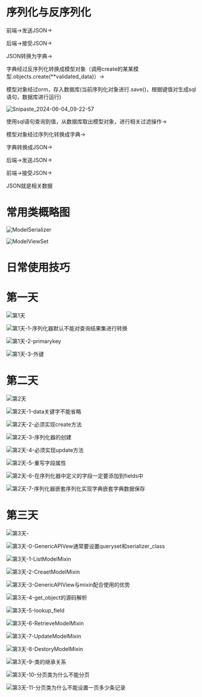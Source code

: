 # 序列化与反序列化

前端->发送JSON->

后端->接受JSON->

JSON转换为字典->

字典经过反序列化转换成模型对象（调用create的某某模型.objects.create(**validated_data)）->

模型对象经过orm，存入数据库(当前序列化对象进行.save()，根据键值对生成sql语句，数据库进行运行)

![Snipaste_2024-06-04_09-22-57](./md图片/DRF/Snipaste_2024-06-04_09-22-57.png)



使用sql语句查询到值，从数据库取出模型对象，进行相关过滤操作->

模型对象经过序列化转换成字典->

字典转换成JSON->

后端->发送JSON->

前端->接受JSON->

JSON就是相关数据

# 常用类概略图

![ModelSerializer](./md图片/DRF/ModelSerializer.jpg)

<img src="./md图片/DRF/ModelViewSet.jpg" alt="ModelViewSet"  />



# 日常使用技巧







# 第一天



![第1天](./md图片/DRF/第1天.png)

![第1天-1-序列化器默认不能对查询结果集进行转换](./md图片/DRF/第1天-1-序列化器默认不能对查询结果集进行转换.png)

![第1天-2-primarykey](./md图片/DRF/第1天-2-primarykey.png)

![第1天-3-外键](./md图片/DRF/第1天-3-外键.png)





# 第二天



![第2天](./md图片/DRF/第2天.png)

![第2天-1-data关键字不能省略](./md图片/DRF/第2天-1-data关键字不能省略.png)

![第2天-2-必须实现create方法](./md图片/DRF/第2天-2-必须实现create方法.png)

![第2天-3-序列化器的创建](./md图片/DRF/第2天-3-序列化器的创建.png)

![第2天-4-必须实现update方法](./md图片/DRF/第2天-4-必须实现update方法.png)

![第2天-5-重写字段属性](./md图片/DRF/第2天-5-重写字段属性.png)

![第2天-6-在序列化器中定义的字段一定要添加到fields中](./md图片/DRF/第2天-6-在序列化器中定义的字段一定要添加到fields中.png)

![第2天-7-序列化器嵌套序列化实现字典嵌套字典数据保存](./md图片/DRF/第2天-7-序列化器嵌套序列化实现字典嵌套字典数据保存.png)



# 第三天



![第3天-](./md图片/DRF/第3天-.png)

![第3天-0-GenericAPIVew通常要设置queryset和serializer_class](./md图片/DRF/第3天-0-GenericAPIVew通常要设置queryset和serializer_class.png)

![第3天-1-ListModelMixin](./md图片/DRF/第3天-1-ListModelMixin.png)

![第3天-2-CreaetModelMixin](./md图片/DRF/第3天-2-CreaetModelMixin.png)

![第3天-3-GenericAPIView与mixin配合使用的优势](./md图片/DRF/第3天-3-GenericAPIView与mixin配合使用的优势.png)

![第3天-4-get_object的源码解析](./md图片/DRF/第3天-4-get_object的源码解析.png)

![第3天-5-lookup_field](./md图片/DRF/第3天-5-lookup_field.png)

![第3天-6-RetrieveModelMixin](./md图片/DRF/第3天-6-RetrieveModelMixin.png)

![第3天-7-UpdateModelMixin](./md图片/DRF/第3天-7-UpdateModelMixin.png)

![第3天-8-DestoryModelMixin](./md图片/DRF/第3天-8-DestoryModelMixin.png)

![第3天-9-类的继承关系](./md图片/DRF/第3天-9-类的继承关系.png)

![第3天-10-分页类为什么不能分页](./md图片/DRF/第3天-10-分页类为什么不能分页.png)

![第3天-11-分页类为什么不能设置一页多少条记录](./md图片/DRF/第3天-11-分页类为什么不能设置一页多少条记录.png)

